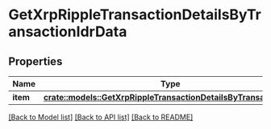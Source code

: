 # GetXrpRippleTransactionDetailsByTransactionIdrData

## Properties

Name | Type | Description | Notes
------------ | ------------- | ------------- | -------------
**item** | [**crate::models::GetXrpRippleTransactionDetailsByTransactionIdri**](GetXRPRippleTransactionDetailsByTransactionIDRI.md) |  | 

[[Back to Model list]](../README.md#documentation-for-models) [[Back to API list]](../README.md#documentation-for-api-endpoints) [[Back to README]](../README.md)


